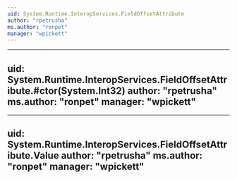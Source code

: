 ```yaml
---
uid: System.Runtime.InteropServices.FieldOffsetAttribute
author: "rpetrusha"
ms.author: "ronpet"
manager: "wpickett"
---
```


---
uid: System.Runtime.InteropServices.FieldOffsetAttribute.#ctor(System.Int32)
author: "rpetrusha"
ms.author: "ronpet"
manager: "wpickett"
---

---
uid: System.Runtime.InteropServices.FieldOffsetAttribute.Value
author: "rpetrusha"
ms.author: "ronpet"
manager: "wpickett"
---
